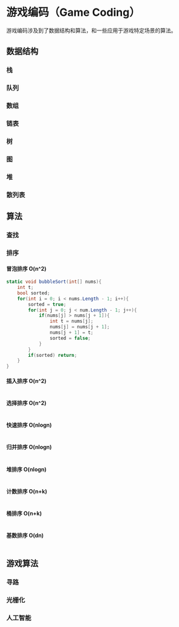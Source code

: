 # 游戏编码（Game Coding）
游戏编码涉及到了数据结构和算法，和一些应用于游戏特定场景的算法。

## 数据结构
### 栈
### 队列
### 数组
### 链表
### 树
### 图
### 堆
### 散列表

## 算法
### 查找
### 排序
#### 冒泡排序 O(n^2)
```csharp
static void bubbleSort(int[] nums){
    int t;
    bool sorted;
    for(int i = 0; i < nums.Length - 1; i++){
        sorted = true;
        for(int j = 0; j < num.Length - 1; j++){
            if(nums[j] > nums[j + 1]){
                int t = nums[j];
                nums[j] = nums[j + 1];
                nums[j + 1] = t;
                sorted = false;
            }
        }
        if(sorted) return;
    }
}
```
#### 插入排序 O(n^2)
```csharp
```
#### 选择排序 O(n^2)
```csharp
```
#### 快速排序 O(nlogn)
```csharp
```
#### 归并排序 O(nlogn)
```csharp
```
#### 堆排序 O(nlogn)
```csharp
```
#### 计数排序 O(n+k)
```csharp
```
#### 桶排序 O(n+k)
```csharp
```
#### 基数排序 O(dn)
```csharp
```

## 游戏算法
### 寻路
### 光栅化
### 人工智能